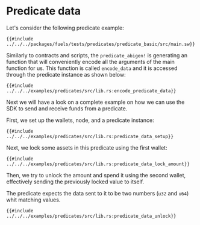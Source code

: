 # Predicate data

Let's consider the following predicate example:

```rust,ignore
{{#include ../../../packages/fuels/tests/predicates/predicate_basic/src/main.sw}}
```

Similarly to contracts and scripts, the `predicate_abigen!` is generating an function that will conveniently encode all the arguments of the main function for us. This function is called `encode_data` and it is accessed through the predicate instance as shown below:

```rust,ignore
{{#include ../../../examples/predicates/src/lib.rs:encode_predicate_data}}
```

Next we will have a look on a complete example on how we can use the SDK to send and receive funds from a predicate.


First, we set up the wallets, node, and a predicate instance:

```rust,ignore
{{#include ../../../examples/predicates/src/lib.rs:predicate_data_setup}}
```

Next, we lock some assets in this predicate using the first wallet:

```rust,ignore
{{#include ../../../examples/predicates/src/lib.rs:predicate_data_lock_amount}}
```

Then, we try to unlock the amount and spend it using the second wallet, effectively sending the previously locked value to itself.

The predicate expects the data sent to it to be two numbers (`u32` and `u64`) whit matching values.

```rust,ignore
{{#include ../../../examples/predicates/src/lib.rs:predicate_data_unlock}}
```
